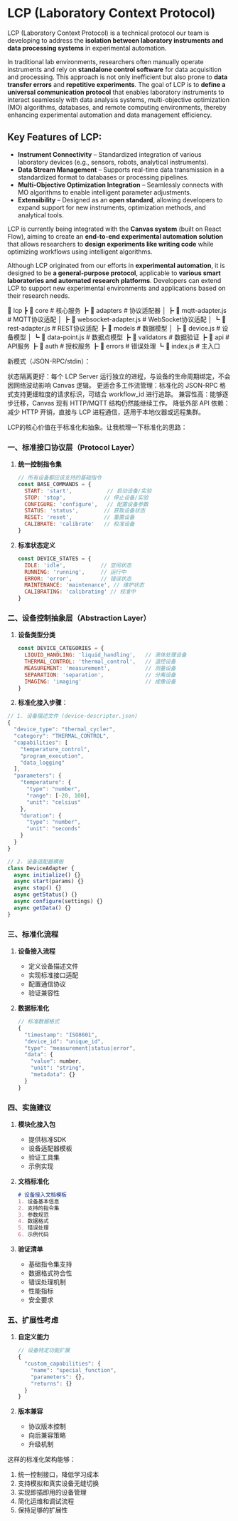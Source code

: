 # LCP (Laboratory Context Protocol)

LCP (Laboratory Context Protocol) is a technical protocol our team is developing to address the **isolation between laboratory instruments and data processing systems** in experimental automation.  

In traditional lab environments, researchers often manually operate instruments and rely on **standalone control software** for data acquisition and processing. This approach is not only inefficient but also prone to **data transfer errors** and **repetitive experiments**. The goal of LCP is to **define a universal communication protocol** that enables laboratory instruments to interact seamlessly with data analysis systems, multi-objective optimization (MO) algorithms, databases, and remote computing environments, thereby enhancing experimental automation and data management efficiency.  

## **Key Features of LCP:**  
- **Instrument Connectivity** – Standardized integration of various laboratory devices (e.g., sensors, robots, analytical instruments).  
- **Data Stream Management** – Supports real-time data transmission in a standardized format to databases or processing pipelines.  
- **Multi-Objective Optimization Integration** – Seamlessly connects with MO algorithms to enable intelligent parameter adjustments.  
- **Extensibility** – Designed as an **open standard**, allowing developers to expand support for new instruments, optimization methods, and analytical tools.  

LCP is currently being integrated with the **Canvas system** (built on React Flow), aiming to create an **end-to-end experimental automation solution** that allows researchers to **design experiments like writing code** while optimizing workflows using intelligent algorithms.  

Although LCP originated from our efforts in **experimental automation**, it is designed to be **a general-purpose protocol**, applicable to **various smart laboratories and automated research platforms**. Developers can extend LCP to support new experimental environments and applications based on their research needs.  

📂 lcp
 ┣ 📂 core                  # 核心服务
 ┣ 📂 adapters              # 协议适配器
 │  ┣ 📄 mqtt-adapter.js    # MQTT协议适配
 │  ┣ 📄 websocket-adapter.js # WebSocket协议适配
 │  ┗ 📄 rest-adapter.js    # REST协议适配
 ┣ 📂 models                # 数据模型
 │  ┣ 📄 device.js          # 设备模型
 │  ┗ 📄 data-point.js      # 数据点模型
 ┣ 📂 validators            # 数据验证
 ┣ 📂 api                   # API服务
 ┣ 📂 auth                  # 授权服务
 ┣ 📂 errors                # 错误处理
 ┗ 📄 index.js              # 主入口


新模式（JSON-RPC/stdin）：

状态隔离更好：每个 LCP Server 运行独立的进程，与设备的生命周期绑定，不会因网络波动影响 Canvas 逻辑。
更适合多工作流管理：标准化的 JSON-RPC 格式支持更细粒度的请求标识，可结合 workflow_id 进行追踪。
兼容性高：能够逐步迁移，Canvas 现有 HTTP/MQTT 结构仍然能继续工作。
降低外部 API 依赖：减少 HTTP 开销，直接与 LCP 进程通信，适用于本地仪器或远程集群。

LCP的核心价值在于标准化和抽象。让我梳理一下标准化的思路：

### 一、标准接口协议层（Protocol Layer）

1. **统一控制指令集**
   ```javascript
   // 所有设备都应该支持的基础指令
   const BASE_COMMANDS = {
     START: 'start',           // 启动设备/实验
     STOP: 'stop',            // 停止设备/实验
     CONFIGURE: 'configure',   // 配置设备参数
     STATUS: 'status',        // 获取设备状态
     RESET: 'reset',          // 重置设备
     CALIBRATE: 'calibrate'   // 校准设备
   }
   ```

2. **标准状态定义**
   ```javascript
   const DEVICE_STATES = {
     IDLE: 'idle',           // 空闲状态
     RUNNING: 'running',     // 运行中
     ERROR: 'error',         // 错误状态
     MAINTENANCE: 'maintenance', // 维护状态
     CALIBRATING: 'calibrating' // 校准中
   }
   ```

### 二、设备控制抽象层（Abstraction Layer）

1. **设备类型分类**
   ```javascript
   const DEVICE_CATEGORIES = {
     LIQUID_HANDLING: 'liquid_handling',   // 液体处理设备
     THERMAL_CONTROL: 'thermal_control',   // 温控设备
     MEASUREMENT: 'measurement',           // 测量设备
     SEPARATION: 'separation',             // 分离设备
     IMAGING: 'imaging'                    // 成像设备
   }
   ```

2. **标准化接入步骤**：

```javascript
// 1. 设备描述文件 (device-descriptor.json)
{
  "device_type": "thermal_cycler",
  "category": "THERMAL_CONTROL",
  "capabilities": [
    "temperature_control",
    "program_execution",
    "data_logging"
  ],
  "parameters": {
    "temperature": {
      "type": "number",
      "range": [-20, 100],
      "unit": "celsius"
    },
    "duration": {
      "type": "number",
      "unit": "seconds"
    }
  }
}

// 2. 设备适配器模板
class DeviceAdapter {
  async initialize() {}
  async start(params) {}
  async stop() {}
  async getStatus() {}
  async configure(settings) {}
  async getData() {}
}
```

### 三、标准化流程

1. **设备接入流程**
   - 定义设备描述文件
   - 实现标准接口适配
   - 配置通信协议
   - 验证兼容性

2. **数据标准化**
   ```javascript
   // 标准数据格式
   {
     "timestamp": "ISO8601",
     "device_id": "unique_id",
     "type": "measurement|status|error",
     "data": {
       "value": number,
       "unit": "string",
       "metadata": {}
     }
   }
   ```

### 四、实施建议

1. **模块化接入包**
   - 提供标准SDK
   - 设备适配器模板
   - 验证工具集
   - 示例实现

2. **文档标准化**
   ```markdown
   # 设备接入文档模板
   1. 设备基本信息
   2. 支持的指令集
   3. 参数规范
   4. 数据格式
   5. 错误处理
   6. 示例代码
   ```

3. **验证清单**
   - 基础指令集支持
   - 数据格式符合性
   - 错误处理机制
   - 性能指标
   - 安全要求

### 五、扩展性考虑

1. **自定义能力**
   ```javascript
   // 设备特定功能扩展
   {
     "custom_capabilities": {
       "name": "special_function",
       "parameters": {},
       "returns": {}
     }
   }
   ```

2. **版本兼容**
   - 协议版本控制
   - 向后兼容策略
   - 升级机制

这样的标准化架构能够：
1. 统一控制接口，降低学习成本
2. 支持模拟和真实设备无缝切换
3. 实现即插即用的设备管理
4. 简化运维和调试流程
5. 保持足够的扩展性

